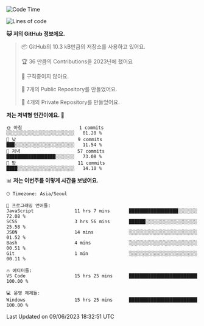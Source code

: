   <!--START_SECTION:waka-->
![Code Time](http://img.shields.io/badge/Code%20Time-74%20hrs%2020%20mins-blue)

![Lines of code](https://img.shields.io/badge/%EC%A0%80%EB%8A%94%20%EC%97%AC%ED%83%9C%EA%B9%8C%EC%A7%80%20-42.0%20thousand%20%EC%A4%84%EC%9D%98%20%EC%BD%94%EB%93%9C%EB%A5%BC%20%EC%9E%91%EC%84%B1%ED%96%88%EC%96%B4%EC%9A%94.-blue)

**🐱 저의 GitHub 정보에요.** 

> 📦 GitHub의 10.3 kB만큼의 저장소를 사용하고 있어요. 
 > 
> 🏆 36 만큼의 Contributions을 2023년에 했어요
 > 
> 🚫 구직중이지 않아요.
 > 
> 📜 7개의 Public Repository를 만들었어요. 
 > 
> 🔑 4개의 Private Repository를 만들었어요. 
 > 
**저는 저녁형 인간이에요. 🦉** 

```text
🌞 아침                     1 commits           ░░░░░░░░░░░░░░░░░░░░░░░░░   01.28 % 
🌆 낮　                     9 commits           ███░░░░░░░░░░░░░░░░░░░░░░   11.54 % 
🌃 저녁                     57 commits          ██████████████████░░░░░░░   73.08 % 
🌙 밤　                     11 commits          ████░░░░░░░░░░░░░░░░░░░░░   14.10 % 
```


📊 **저는 이번주를 이렇게 시간을 보냈어요.** 

```text
🕑︎ Timezone: Asia/Seoul

💬 프로그래밍 언어들: 
JavaScript               11 hrs 7 mins       ██████████████████░░░░░░░   72.08 % 
SCSS                     3 hrs 56 mins       ██████░░░░░░░░░░░░░░░░░░░   25.58 % 
JSON                     14 mins             ░░░░░░░░░░░░░░░░░░░░░░░░░   01.52 % 
Bash                     4 mins              ░░░░░░░░░░░░░░░░░░░░░░░░░   00.51 % 
Git                      1 min               ░░░░░░░░░░░░░░░░░░░░░░░░░   00.11 % 

🔥 에디터들: 
VS Code                  15 hrs 25 mins      █████████████████████████   100.00 % 

💻 운영 체제들: 
Windows                  15 hrs 25 mins      █████████████████████████   100.00 % 
```


 Last Updated on 09/06/2023 18:32:51 UTC
<!--END_SECTION:waka-->
